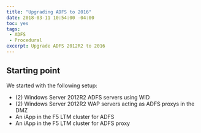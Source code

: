 ```yaml
---
title: "Upgrading ADFS to 2016"
date: 2018-03-11 10:54:00 -04:00
toc: yes
tags:
 - ADFS 
 - Procedural
excerpt: Upgrade ADFS 2012R2 to 2016
---
```


## Starting point

We started with the following setup:
* (2) Windows Server 2012R2 ADFS servers using WID
* (2) Windows Server 2012R2 WAP servers acting as ADFS proxys in the DMZ
* An iApp in the F5 LTM cluster for ADFS
* An iApp in the F5 LTM cluster for ADFS proxy
